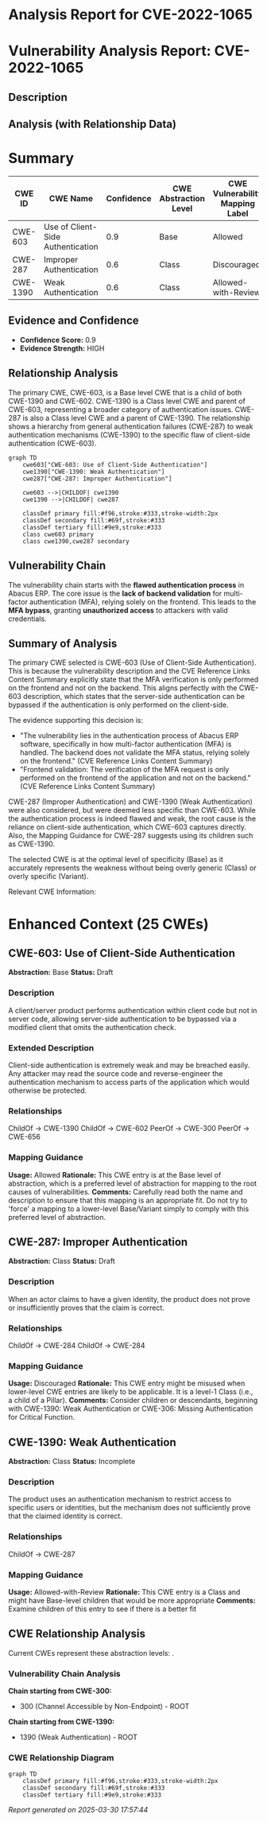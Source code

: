 # Analysis Report for CVE-2022-1065

# Vulnerability Analysis Report: CVE-2022-1065

## Description



## Analysis (with Relationship Data)

# Summary
| CWE ID | CWE Name | Confidence | CWE Abstraction Level | CWE Vulnerability Mapping Label | CWE-Vulnerability Mapping Notes |
|---|---|---|---|---|---|
| CWE-603 | Use of Client-Side Authentication | 0.9 | Base | Allowed | Primary CWE |
| CWE-287 | Improper Authentication | 0.6 | Class | Discouraged | Secondary Candidate |
| CWE-1390 | Weak Authentication | 0.6 | Class | Allowed-with-Review | Secondary Candidate |

## Evidence and Confidence

*   **Confidence Score:** 0.9
*   **Evidence Strength:** HIGH

## Relationship Analysis
The primary CWE, CWE-603, is a Base level CWE that is a child of both CWE-1390 and CWE-602. CWE-1390 is a Class level CWE and parent of CWE-603, representing a broader category of authentication issues. CWE-287 is also a Class level CWE and a parent of CWE-1390. The relationship shows a hierarchy from general authentication failures (CWE-287) to weak authentication mechanisms (CWE-1390) to the specific flaw of client-side authentication (CWE-603).

```mermaid
graph TD
    cwe603["CWE-603: Use of Client-Side Authentication"]
    cwe1390["CWE-1390: Weak Authentication"]
    cwe287["CWE-287: Improper Authentication"]

    cwe603 -->|CHILDOF| cwe1390
    cwe1390 -->|CHILDOF| cwe287

    classDef primary fill:#f96,stroke:#333,stroke-width:2px
    classDef secondary fill:#69f,stroke:#333
    classDef tertiary fill:#9e9,stroke:#333
    class cwe603 primary
    class cwe1390,cwe287 secondary
```

## Vulnerability Chain
The vulnerability chain starts with the **flawed authentication process** in Abacus ERP. The core issue is the **lack of backend validation** for multi-factor authentication (MFA), relying solely on the frontend. This leads to the **MFA bypass**, granting **unauthorized access** to attackers with valid credentials.

## Summary of Analysis
The primary CWE selected is CWE-603 (Use of Client-Side Authentication). This is because the vulnerability description and the CVE Reference Links Content Summary explicitly state that the MFA verification is only performed on the frontend and not on the backend. This aligns perfectly with the CWE-603 description, which states that the server-side authentication can be bypassed if the authentication is only performed on the client-side.

The evidence supporting this decision is:
- "The vulnerability lies in the authentication process of Abacus ERP software, specifically in how multi-factor authentication (MFA) is handled. The backend does not validate the MFA status, relying solely on the frontend." (CVE Reference Links Content Summary)
- "Frontend validation: The verification of the MFA request is only performed on the frontend of the application and not on the backend." (CVE Reference Links Content Summary)

CWE-287 (Improper Authentication) and CWE-1390 (Weak Authentication) were also considered, but were deemed less specific than CWE-603. While the authentication process is indeed flawed and weak, the root cause is the reliance on client-side authentication, which CWE-603 captures directly. Also, the Mapping Guidance for CWE-287 suggests using its children such as CWE-1390.

The selected CWE is at the optimal level of specificity (Base) as it accurately represents the weakness without being overly generic (Class) or overly specific (Variant).

Relevant CWE Information:

# Enhanced Context (25 CWEs)

## CWE-603: Use of Client-Side Authentication
**Abstraction:** Base
**Status:** Draft

### Description
A client/server product performs authentication within client code but not in server code, allowing server-side authentication to be bypassed via a modified client that omits the authentication check.

### Extended Description
Client-side authentication is extremely weak and may be breached easily. Any attacker may read the source code and reverse-engineer the authentication mechanism to access parts of the application which would otherwise be protected.

### Relationships
ChildOf -> CWE-1390
ChildOf -> CWE-602
PeerOf -> CWE-300
PeerOf -> CWE-656

### Mapping Guidance
**Usage:** Allowed
**Rationale:** This CWE entry is at the Base level of abstraction, which is a preferred level of abstraction for mapping to the root causes of vulnerabilities.
**Comments:** Carefully read both the name and description to ensure that this mapping is an appropriate fit. Do not try to 'force' a mapping to a lower-level Base/Variant simply to comply with this preferred level of abstraction.

## CWE-287: Improper Authentication
**Abstraction:** Class
**Status:** Draft

### Description
When an actor claims to have a given identity, the product does not prove or insufficiently proves that the claim is correct.

### Relationships
ChildOf -> CWE-284
ChildOf -> CWE-284

### Mapping Guidance
**Usage:** Discouraged
**Rationale:** This CWE entry might be misused when lower-level CWE entries are likely to be applicable. It is a level-1 Class (i.e., a child of a Pillar).
**Comments:** Consider children or descendants, beginning with CWE-1390: Weak Authentication or CWE-306: Missing Authentication for Critical Function.

## CWE-1390: Weak Authentication
**Abstraction:** Class
**Status:** Incomplete

### Description
The product uses an authentication mechanism to restrict access to specific users or identities, but the mechanism does not sufficiently prove that the claimed identity is correct.

### Relationships
ChildOf -> CWE-287

### Mapping Guidance
**Usage:** Allowed-with-Review
**Rationale:** This CWE entry is a Class and might have Base-level children that would be more appropriate
**Comments:** Examine children of this entry to see if there is a better fit


## CWE Relationship Analysis

Current CWEs represent these abstraction levels: .


### Vulnerability Chain Analysis

**Chain starting from CWE-300:**
- 300 (Channel Accessible by Non-Endpoint) - ROOT


**Chain starting from CWE-1390:**
- 1390 (Weak Authentication) - ROOT



### CWE Relationship Diagram

```mermaid
graph TD
    classDef primary fill:#f96,stroke:#333,stroke-width:2px
    classDef secondary fill:#69f,stroke:#333
    classDef tertiary fill:#9e9,stroke:#333
```



*Report generated on 2025-03-30 17:57:44*
